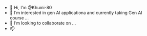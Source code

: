 - 👋 Hi, I’m @Khumi-80
- 👀 I’m interested in gen AI applicationa and currently taking Gen AI course ...
- 💞️ I’m looking to collaborate on ...
- 📫

<!---
Khumi-80/Khumi-80 is a ✨ special ✨ repository because its `README.md` (this file) appears on your GitHub profile.
You can click the Preview link to take a look at your changes.
--->
